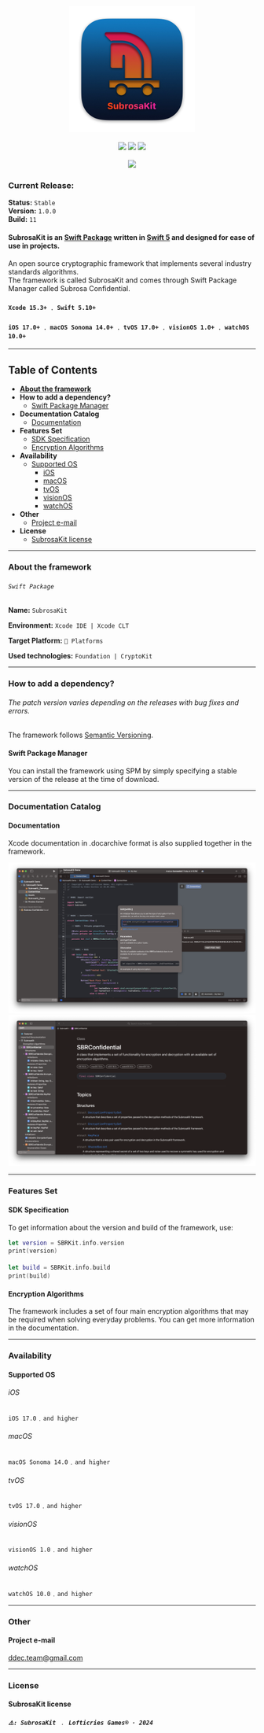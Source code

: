 <div align="center"><img src="Images/Logo/Logo.png" width="256" height="256"></div>

<br>

<div align="center">
    <a href="https://github.com/apple/swift"><img src="https://img.shields.io/badge/swift-F54A2A?style=for-the-badge&logo=swift&logoColor=white"></a>
    <a href="https://apps.apple.com/ru/app/xcode/id497799835?l=en&mt=12"><img src="https://img.shields.io/badge/Xcode-007ACC?style=for-the-badge&logo=Xcode&logoColor=white"></a>
    <a><img src="https://img.shields.io/badge/iOS-000000?style=for-the-badge&logo=ios&logoColor=white"></a>
</div>

<br>

<div align="center">
    <a href="https://git.io/typing-svg"><img src="https://readme-typing-svg.demolab.com?font=Arial+Rounded+MT+Bold&size=30&duration=2000&pause=1000&color=F7104C&center=true&vCenter=true&multiline=true&width=320&lines=Subrosa+Confidential"/></a>
</div>

### Current Release:
**Status:** `Stable`  
**Version:** `1.0.0`  
**Build:** `11`

#### SubrosaKit is an [Swift Package](#full-description) written in [Swift 5](https://github.com/apple/swift) and designed for ease of use in projects.

An open source cryptographic framework that implements several industry standards algorithms.  
The framework is called SubrosaKit and comes through Swift Package Manager called Subrosa Confidential.

#### `Xcode 15.3+` ﹒ `Swift 5.10+`
#### `iOS 17.0+` ﹒ `macOS Sonoma 14.0+` ﹒ `tvOS 17.0+` ﹒ `visionOS 1.0+` ﹒ `watchOS 10.0+`

- - -

## Table of Contents

* **[About the framework]((about-the-framework))**
* **How to add a dependency?**
    * [Swift Package Manager](#swift-package-manager)
* **Documentation Catalog**
    * [Documentation](#documentation)
* **Features Set**
    * [SDK Specification](#sdk-specification)
    * [Encryption Algorithms](#encryption-algorithms)
* **Availability**
    * [Supported OS](#supported-os)
        * [iOS](#ios)
        * [macOS](#macos)
        * [tvOS](#tvos)
        * [visionOS](#visionos)
        * [watchOS](#watchos)
* **Other**
    * [Project e-mail](#project-e-mail)
* **License**
    * [SubrosaKit license](#subrosakit-license)

- - -

### About the framework

###### `Swift Package`  

**Name:** `SubrosaKit`  

**Environment:**  `Xcode IDE | Xcode CLT`  

**Target Platform:**  `🍏 Platforms`  

**Used technologies:**  `Foundation | CryptoKit`

- - -

### How to add a dependency?

###### *The patch version varies depending on the releases with bug fixes and errors.*

The framework follows [Semantic Versioning](https://semver.org).

#### Swift Package Manager

You can install the framework using SPM by simply specifying a stable version of the release at the time of download.

- - -

### Documentation Catalog

#### Documentation

Xcode documentation in .docarchive format is also supplied together in the framework.

<div align="center">
    <img src="Images/Documentation/Summary.png">
    <img src="Images/Documentation/Catalog.png">
</div>

- - -

### Features Set

#### SDK Specification

To get information about the version and build of the framework, use:

```swift
let version = SBRKit.info.version
print(version)

let build = SBRKit.info.build
print(build)
```

#### Encryption Algorithms

The framework includes a set of four main encryption algorithms that may be required when solving everyday problems. You can get more information in the documentation.

- - -

### Availability

#### Supported OS
###### iOS
`iOS 17.0`﹒`and higher`
###### macOS
`macOS Sonoma 14.0`﹒`and higher`
###### tvOS
`tvOS 17.0`﹒`and higher`
###### visionOS
`visionOS 1.0`﹒`and higher`
###### watchOS
`watchOS 10.0`﹒`and higher`

- - -

### Other

#### Project e-mail
[ddec.team@gmail.com](mailto:ddec.team@gmail.com)

- - -

### License

#### SubrosaKit license

##### `⚠️: SubrosaKit ﹒ Lofticries Games® · 2024`

